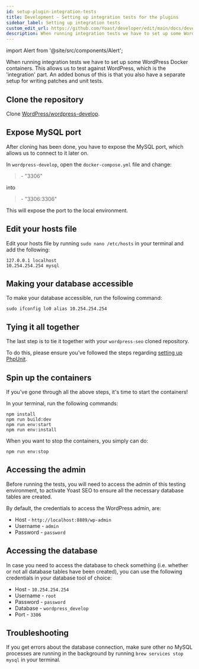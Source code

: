 ```yaml
---
id: setup-plugin-integration-tests
title: Development - Setting up integration tests for the plugins
sidebar_label: Setting up integration tests
custom_edit_url: https://github.com/Yoast/developer/edit/main/docs/development/environment/setup-plugin-integration-tests.md
description: When running integration tests we have to set up some WordPress Docker containers. This allows us to test against WordPress, which is the 'integration' part.
---
```

import Alert from '@site/src/components/Alert';

When running integration tests we have to set up some WordPress Docker containers. This allows us to test against WordPress, which is the 'integration' part. An added bonus of this is that you also have a separate setup for writing patches and unit tests.

## Clone the repository
Clone [WordPress/wordpress-develop](https://github.com/WordPress/wordpress-develop).

## Expose MySQL port
After cloning has been done, you have to expose the MySQL port, which allows us to connect to it later on.

In `wordpress-develop`, open the `docker-compose.yml` file and change:

> \- "3306"

into

> \- "3306:3306"

This will expose the port to the local environment.

## Edit your hosts file
Edit your hosts file by running `sudo nano /etc/hosts` in your terminal and add the following:

```shell script
127.0.0.1 localhost
10.254.254.254 mysql
```

## Making your database accessible
To make your database accessible, run the following command:

```shell script
sudo ifconfig lo0 alias 10.254.254.254
```

## Tying it all together
The last step is to tie it together with your `wordpress-seo` cloned repository.

To do this, please ensure you've followed the steps regarding [setting up PhpUnit](setup.md#set-up-phpunit).


## Spin up the containers
If you've gone through all the above steps, it's time to start the containers!

In your terminal, run the following commands:

```shell script
npm install
npm run build:dev
npm run env:start
npm run env:install
```

When you want to stop the containers, you simply can do:

`npm run env:stop`

## Accessing the admin 

Before running the tests, you will need to access the admin of this testing environment, to activate Yoast SEO to ensure all the necessary database tables are created.

By default, the credentials to access the WordPress admin, are:

* Host - `http://localhost:8889/wp-admin`
* Username - `admin`
* Password - `password`

## Accessing the database

In case you need to access the database to check something (i.e. whether or not all database tables have been created), you can use the following credentials in your database tool of choice:

* Host - `10.254.254.254`
* Username - `root`
* Password - `password`
* Database - `wordpress_develop`
* Port - `3306`

## Troubleshooting
If you get errors about the database connection, make sure other no MySQL processes are running in the background by running `brew services stop mysql` in your terminal.
